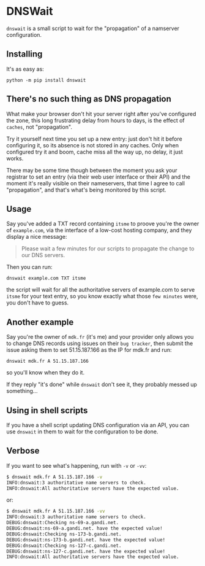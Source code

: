 # DNSWait

`dnswait` is a small script to wait for the "propagation" of a namserver configuration.


## Installing

It's as easy as:

    python -m pip install dnswait


## There's no such thing as DNS propagation

What make your browser don't hit your server right after you've
configured the zone, this long frustrating delay from hours to days,
is the effect of `caches`, not "propagation".

Try it yourself next time you set up a new entry: just don't hit it
before configuring it, so its absence is not stored in any
caches. Only when configured try it and boom, cache miss all the way
up, no delay, it just works.

There may be some time though between the moment you ask your
registrar to set an entry (via their web user interface or their API)
and the moment it's really visible on their nameservers, that time I
agree to call "propagation", and that's what's being monitored by this
script.


## Usage

Say you've added a TXT record containing `itsme` to proove you're the
owner of `example.com`, via the interface of a low-cost hosting
company, and they display a nice message:

> Please wait a few minutes for our scripts to propagate the change to
> our DNS servers.

Then you can run:

    dnswait example.com TXT itsme

the script will wait for all the authoritative servers of example.com
to serve `itsme` for your text entry, so you know exactly what those
`few minutes` were, you don't have to guess.



## Another example

Say you're the owner of `mdk.fr` (it's me) and your provider only
allows you to change DNS records using issues on their `bug tracker`,
then submit the issue asking them to set 51.15.187.166 as the IP for
mdk.fr and run:

    dnswait mdk.fr A 51.15.187.166

so you'll know when they do it.


If they reply "it's done" while `dnswait` don't see it, they probably
messed up something...


## Using in shell scripts

If you have a shell script updating DNS configuration via an API, you
can use `dnswait` in them to wait for the configuration to be done.


## Verbose

If you want to see what's happening, run with `-v` or `-vv`:

```bash
$ dnswait mdk.fr A 51.15.187.166 -v
INFO:dnswait:3 authoritative name servers to check.
INFO:dnswait:All authoritative servers have the expected value.
```

or:

```bash
$ dnswait mdk.fr A 51.15.187.166 -vv
INFO:dnswait:3 authoritative name servers to check.
DEBUG:dnswait:Checking ns-69-a.gandi.net.
DEBUG:dnswait:ns-69-a.gandi.net. have the expected value!
DEBUG:dnswait:Checking ns-173-b.gandi.net.
DEBUG:dnswait:ns-173-b.gandi.net. have the expected value!
DEBUG:dnswait:Checking ns-127-c.gandi.net.
DEBUG:dnswait:ns-127-c.gandi.net. have the expected value!
INFO:dnswait:All authoritative servers have the expected value.
```
